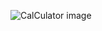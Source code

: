 ![CalCulator image](https://github.com/user-attachments/assets/08c2ac57-b648-4637-bcbe-ddbe2c8b88a4)
